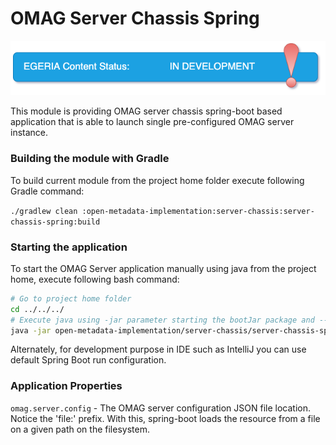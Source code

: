 <!-- SPDX-License-Identifier: CC-BY-4.0 -->
<!-- Copyright Contributors to the ODPi Egeria project. -->

# OMAG Server Chassis Spring

![egeria-content-status-in-development.png](..%2F..%2F..%2Fimages%2Fegeria-content-status-in-development.png)

This module is providing OMAG server chassis spring-boot based application that is able to launch single pre-configured OMAG server instance.

### Building the module with Gradle

To build current module from the project home folder execute following Gradle command:

`./gradlew clean :open-metadata-implementation:server-chassis:server-chassis-spring:build`

### Starting the application

To start the OMAG Server application manually using java from the project home, execute following bash command:

```bash
# Go to project home folder
cd ../../../
# Execute java using -jar parameter starting the bootJar package and --omag.server.config setting the location of the OMAG server configuration file 
java -jar open-metadata-implementation/server-chassis/server-chassis-spring/build/libs/server-chassis-spring-*-SNAPSHOT.jar --omag.server.config=file:open-metadata-implementation/server-chassis/server-chassis-spring/src/main/resources/metadata-repository-server.json
```
Alternately, for development purpose in IDE such as IntelliJ you can use default Spring Boot run configuration. 

### Application Properties

`omag.server.config` - The OMAG server configuration JSON file location. Notice the 'file:' prefix. With this, spring-boot loads the resource from a file on a given path on the filesystem. 

